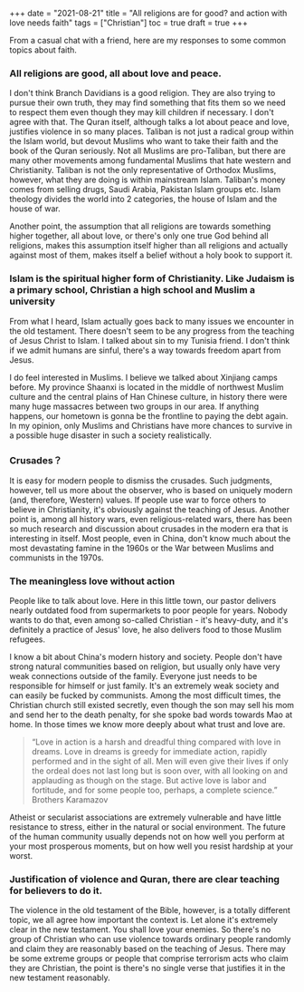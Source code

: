 +++
date = "2021-08-21"
title = "All religions are for good? and action with love needs faith"
tags = ["Christian"]
toc = true
draft = true
+++

From a casual chat with a friend, here are my responses to some common topics about faith.

### All religions are good, all about love and peace.

I don't think Branch Davidians is a good religion. They are also trying to pursue their own truth, they may find something that fits them so we need to respect them even though they may kill children if necessary. I don't agree with that.
The Quran itself, although talks a lot about peace and love, justifies violence in so many places. Taliban is not just a radical group within the Islam world, but devout Muslims who want to take their faith and the book of the Quran seriously. Not all Muslims are pro-Taliban, but there are many other movements among fundamental Muslims that hate western and Christianity. Taliban is not the only representative of Orthodox Muslims, however, what they are doing is within mainstream Islam. Taliban's money comes from selling drugs, Saudi Arabia, Pakistan Islam groups etc. Islam theology divides the world into 2 categories, the house of Islam and the house of war.

Another point, the assumption that all religions are towards something higher together, all about love, or there's only one true God behind all religions, makes this assumption itself higher than all religions and actually against most of them, makes itself a belief without a holy book to support it.

### Islam is the spiritual higher form of Christianity. Like Judaism is a primary school, Christian a high school and Muslim a university

From what I heard, Islam actually goes back to many issues we encounter in the old testament. There doesn't seem to be any progress from the teaching of Jesus Christ to Islam. I talked about sin to my Tunisia friend. I don't think if we admit humans are sinful, there's a way towards freedom apart from Jesus.

I do feel interested in Muslims. I believe we talked about Xinjiang camps before. My province Shaanxi is located in the middle of northwest Muslim culture and the central plains of Han Chinese culture, in history there were many huge massacres between two groups in our area. If anything happens, our hometown is gonna be the frontline to paying the debt again. In my opinion, only Muslims and Christians have more chances to survive in a possible huge disaster in such a society realistically.

### Crusades？
It is easy for modern people to dismiss the crusades. Such judgments, however, tell us more about the observer, who is based on uniquely modern (and, therefore, Western) values. If people use war to force others to believe in Christianity, it's obviously against the teaching of Jesus. Another point is, among all history wars, even religious-related wars, there has been so much research and discussion about crusades in the modern era that is interesting in itself. Most people, even in China, don't know much about the most devastating famine in the 1960s or the War between Muslims and communists in the 1970s.

### The meaningless love without action

People like to talk about love. Here in this little town, our pastor delivers nearly outdated food from supermarkets to poor people for years. Nobody wants to do that, even among so-called Christian - it's heavy-duty, and it's definitely a practice of Jesus' love, he also delivers food to those Muslim refugees.

I know a bit about China's modern history and society. People don't have strong natural communities based on religion, but usually only have very weak connections outside of the family. Everyone just needs to be responsible for himself or just family. It's an extremely weak society and can easily be fucked by communists. Among the most difficult times, the Christian church still existed secretly, even though the son may sell his mom and send her to the death penalty, for she spoke bad words towards Mao at home. In those times we know more deeply about what trust and love are.

> “Love in action is a harsh and dreadful thing compared with love in dreams. Love in dreams is greedy for immediate action, rapidly performed and in the sight of all. Men will even give their lives if only the ordeal does not last long but is soon over, with all looking on and applauding as though on the stage. But active love is labor and fortitude, and for some people too, perhaps, a complete science.” Brothers Karamazov

Atheist or secularist associations are extremely vulnerable and have little resistance to stress, either in the natural or social environment. The future of the human community usually depends not on how well you perform at your most prosperous moments, but on how well you resist hardship at your worst.

### Justification of violence and Quran, there are clear teaching for believers to do it.

The violence in the old testament of the Bible, however, is a totally different topic, we all agree how important the context is. Let alone it's extremely clear in the new testament. You shall love your enemies. So there's no group of Christian who can use violence towards ordinary people randomly and claim they are reasonably based on the teaching of Jesus. There may be some extreme groups or people that comprise terrorism acts who claim they are Christian, the point is there's no single verse that justifies it in the new testament reasonably.



